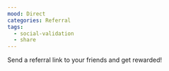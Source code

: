 ```yaml
---
mood: Direct
categories: Referral
tags:
  - social-validation
  - share
---
```

Send a referral link to your friends and get rewarded!
